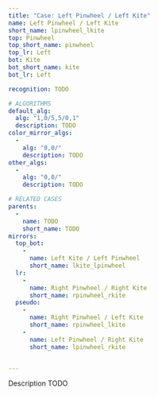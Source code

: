 ```yaml
---
title: "Case: Left Pinwheel / Left Kite"
name: Left Pinwheel / Left Kite
short_name: lpinwheel_lkite
top: Pinwheel
top_short_name: pinwheel
top_lr: Left
bot: Kite
bot_short_name: kite
bot_lr: Left

recognition: TODO

# ALGORITHMS
default_alg:
  alg: "1,0/5,5/0,1"
  description: TODO
color_mirror_algs:
  -
    alg: "0,0/"
    description: TODO
other_algs:
  -
    alg: "0,0/"
    description: TODO

# RELATED CASES
parents:
  -
    name: TODO
    short_name: TODO
mirrors:
  top_bot:
    -
      name: Left Kite / Left Pinwheel
      short_name: lkite_lpinwheel
  lr:
    -
      name: Right Pinwheel / Right Kite
      short_name: rpinwheel_rkite
  pseudo:
    -
      name: Right Pinwheel / Left Kite
      short_name: rpinwheel_lkite
    -
      name: Left Pinwheel / Right Kite
      short_name: lpinwheel_rkite


---
```


Description TODO


